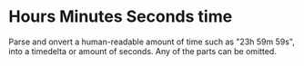 # Hours Minutes Seconds time

Parse and onvert a human-readable amount of time such as "23h 59m 59s",
into a timedelta or amount of seconds. Any of the parts can be omitted.

